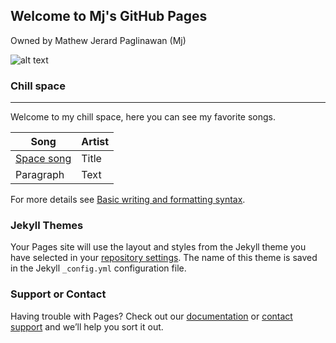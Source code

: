 ## Welcome to Mj's GitHub Pages
Owned by Mathew Jerard Paglinawan (Mj)

![alt text](https://media.giphy.com/media/TjLUXM7BA6JtZqB9A4/giphy.gif) 

### Chill space
---------------------------------------

Welcome to my chill space, here you can see my favorite songs.

| Song | Artist |
| ----------- | ----------- |
| [Space song](https://open.spotify.com/track/7H0ya83CMmgFcOhw0UB6ow?si=400831fcf2c24d6e) | Title |
| Paragraph | Text |

For more details see [Basic writing and formatting syntax](https://docs.github.com/en/github/writing-on-github/getting-started-with-writing-and-formatting-on-github/basic-writing-and-formatting-syntax).

### Jekyll Themes

Your Pages site will use the layout and styles from the Jekyll theme you have selected in your [repository settings](https://github.com/mjuwu/mjuwu.github.io/settings/pages). The name of this theme is saved in the Jekyll `_config.yml` configuration file.

### Support or Contact

Having trouble with Pages? Check out our [documentation](https://docs.github.com/categories/github-pages-basics/) or [contact support](https://support.github.com/contact) and we’ll help you sort it out.
